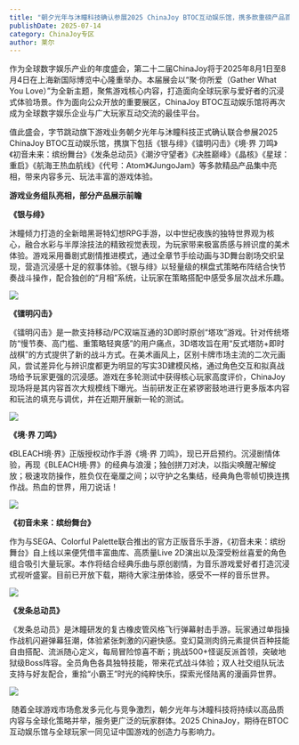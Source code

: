 ```yaml
---
title: "朝夕光年与沐瞳科技确认参展2025 ChinaJoy BTOC互动娱乐馆，携多款重磅产品首次亮相！"
publishDate: 2025-07-14
category: ChinaJoy专区
author: 莱尔
---
```


作为全球数字娱乐产业的年度盛会，第二十二届ChinaJoy将于2025年8月1日至8月4日在上海新国际博览中心隆重举办。本届展会以“聚·你所爱（Gather What You Love）”为全新主题，聚焦游戏核心内容，打造面向全球玩家与爱好者的沉浸式体验场景。作为面向公众开放的重要展区，ChinaJoy BTOC互动娱乐馆将再次成为全球数字娱乐企业与广大玩家互动交流的最佳平台。

值此盛会，字节跳动旗下游戏业务朝夕光年与沐瞳科技正式确认联合参展2025 ChinaJoy BTOC互动娱乐馆，携旗下包括《银与绯》《镭明闪击》《境·界 刀鸣》《初音未来：缤纷舞台》《发条总动员》《潮汐守望者》《决胜巅峰》《晶核》《星球：重启》《航海王热血航线》《代号：Atom》《JungoJam》等多款精品产品集中亮相，带来内容多元、玩法丰富的游戏体验。

**游戏业务组队亮相，部分产品展示前瞻**

**《银与绯》**

沐瞳倾力打造的全新暗黑哥特幻想RPG手游，以中世纪夜族的独特世界观为核心，融合水彩与半厚涂技法的精致视觉表现，为玩家带来极富质感与辨识度的美术体验。游戏采用番剧式剧情推进模式，通过全章节手绘动画与3D舞台剧场交织呈现，营造沉浸感十足的叙事体验。《银与绯》以轻量级的棋盘式策略布阵结合快节奏战斗操作，配合独创的“月相”系统，让玩家在策略搭配中感受多层次战术乐趣。

![](https://ec-net-1251389766.cos.ap-shanghai.myqcloud.com/wp-content/uploads/2025/07/20250714112133979.png)

**《镭明闪击》**

《镭明闪击》是一款支持移动/PC双端互通的3D即时原创“塔攻”游戏。针对传统塔防“慢节奏、高门槛、重策略轻爽感”的用户痛点，3D塔攻旨在用“反式塔防+即时战棋”的方式提供了新的战斗方式。在美术画风上，区别卡牌市场主流的二次元画风，尝试差异化与辨识度都更为明显的写实3D建模风格，通过角色交互和拟真战场给予玩家更强的沉浸感。游戏在多轮测试中获得核心玩家高度评价，ChinaJoy现场将是其内容首次大规模线下曝光。当前研发正在紧锣密鼓地进行更多版本内容和玩法的填充与调优，并在近期开展新一轮的测试。

![](https://ec-net-1251389766.cos.ap-shanghai.myqcloud.com/wp-content/uploads/2025/07/20250714112140893.png)

**《境·界 刀鸣》**

《BLEACH境·界》正版授权动作手游《境·界 刀鸣》，现已开启预约。沉浸剧情体验，再现《BLEACH境·界》的经典与浪漫；独创拼刀对决，以指尖唤醒卍解绽放；极速攻防操作，胜负仅在毫厘之间；以守护之名集结，经典角色零帧切换连携作战。热血的世界，用刀说话！

![](https://ec-net-1251389766.cos.ap-shanghai.myqcloud.com/wp-content/uploads/2025/07/20250714112143214.png)

**《初音未来：缤纷舞台》**

作为与SEGA、Colorful Palette联合推出的官方正版音乐手游，《初音未来：缤纷舞台》自上线以来便凭借丰富曲库、高质量Live 2D演出以及深受粉丝喜爱的角色组合吸引大量玩家。本作将结合经典乐曲与原创剧情，为音乐游戏爱好者打造沉浸式视听盛宴。目前已开放下载，期待大家注册体验，感受不一样的音乐世界。

![](https://ec-net-1251389766.cos.ap-shanghai.myqcloud.com/wp-content/uploads/2025/07/20250714112147660.png)

**《发条总动员》**

《发条总动员》是沐瞳研发的复古橡皮管风格飞行弹幕射击手游。玩家通过单指操作战机闪避弹幕狂潮，体验紧张刺激的闪避快感。变幻莫测肉鸽元素提供百种技能自由搭配、流派随心定义，每局冒险惊喜不断；挑战500+怪诞反派首领，突破地狱级Boss阵容。全员角色各具独特技能，带来花式战斗体验；双人社交组队玩法支持与好友配合，重拾“小霸王”时光的纯粹快乐，探索光怪陆离的漫画异世界。

![](https://ec-net-1251389766.cos.ap-shanghai.myqcloud.com/wp-content/uploads/2025/07/20250714112150748.png)

 随着全球游戏市场愈发多元化与竞争激烈，朝夕光年与沐瞳科技将持续以高品质内容与全球化策略并举，服务更广泛的玩家群体。2025 ChinaJoy，期待在BTOC互动娱乐馆与全球玩家一同见证中国游戏的创造力与影响力。

